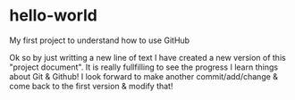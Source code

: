 # hello-world
My first project to understand how to use GitHub

Ok so by just writting a new line of text I have created a new version of this "project document". 
It is really fullfilling to see the progress I learn things about Git & Github!
I look forward to make another commit/add/change & come back to the first version & modify that!
